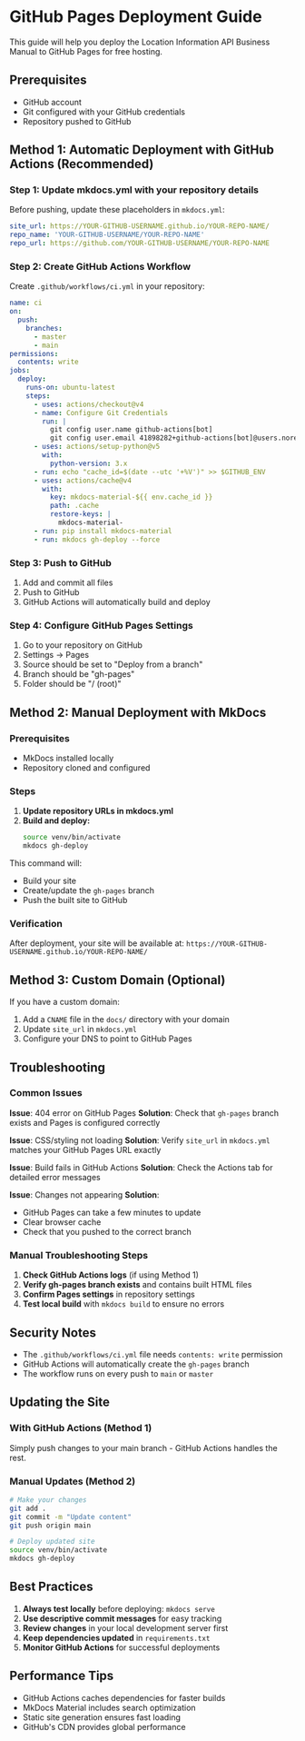 # GitHub Pages Deployment Guide

This guide will help you deploy the Location Information API Business Manual to GitHub Pages for free hosting.

## Prerequisites

- GitHub account
- Git configured with your GitHub credentials
- Repository pushed to GitHub

## Method 1: Automatic Deployment with GitHub Actions (Recommended)

### Step 1: Update mkdocs.yml with your repository details

Before pushing, update these placeholders in `mkdocs.yml`:

```yaml
site_url: https://YOUR-GITHUB-USERNAME.github.io/YOUR-REPO-NAME/
repo_name: 'YOUR-GITHUB-USERNAME/YOUR-REPO-NAME'
repo_url: https://github.com/YOUR-GITHUB-USERNAME/YOUR-REPO-NAME
```

### Step 2: Create GitHub Actions Workflow

Create `.github/workflows/ci.yml` in your repository:

```yaml
name: ci
on:
  push:
    branches:
      - master
      - main
permissions:
  contents: write
jobs:
  deploy:
    runs-on: ubuntu-latest
    steps:
      - uses: actions/checkout@v4
      - name: Configure Git Credentials
        run: |
          git config user.name github-actions[bot]
          git config user.email 41898282+github-actions[bot]@users.noreply.github.com
      - uses: actions/setup-python@v5
        with:
          python-version: 3.x
      - run: echo "cache_id=$(date --utc '+%V')" >> $GITHUB_ENV
      - uses: actions/cache@v4
        with:
          key: mkdocs-material-${{ env.cache_id }}
          path: .cache
          restore-keys: |
            mkdocs-material-
      - run: pip install mkdocs-material
      - run: mkdocs gh-deploy --force
```

### Step 3: Push to GitHub

1. Add and commit all files
2. Push to GitHub
3. GitHub Actions will automatically build and deploy

### Step 4: Configure GitHub Pages Settings

1. Go to your repository on GitHub
2. Settings → Pages
3. Source should be set to "Deploy from a branch"
4. Branch should be "gh-pages"
5. Folder should be "/ (root)"

## Method 2: Manual Deployment with MkDocs

### Prerequisites
- MkDocs installed locally
- Repository cloned and configured

### Steps

1. **Update repository URLs in mkdocs.yml**
2. **Build and deploy:**
   ```bash
   source venv/bin/activate
   mkdocs gh-deploy
   ```

This command will:
- Build your site
- Create/update the `gh-pages` branch
- Push the built site to GitHub

### Verification

After deployment, your site will be available at:
`https://YOUR-GITHUB-USERNAME.github.io/YOUR-REPO-NAME/`

## Method 3: Custom Domain (Optional)

If you have a custom domain:

1. Add a `CNAME` file in the `docs/` directory with your domain
2. Update `site_url` in `mkdocs.yml`
3. Configure your DNS to point to GitHub Pages

## Troubleshooting

### Common Issues

**Issue**: 404 error on GitHub Pages
**Solution**: Check that `gh-pages` branch exists and Pages is configured correctly

**Issue**: CSS/styling not loading
**Solution**: Verify `site_url` in `mkdocs.yml` matches your GitHub Pages URL exactly

**Issue**: Build fails in GitHub Actions
**Solution**: Check the Actions tab for detailed error messages

**Issue**: Changes not appearing
**Solution**: 
- GitHub Pages can take a few minutes to update
- Clear browser cache
- Check that you pushed to the correct branch

### Manual Troubleshooting Steps

1. **Check GitHub Actions logs** (if using Method 1)
2. **Verify gh-pages branch exists** and contains built HTML files
3. **Confirm Pages settings** in repository settings
4. **Test local build** with `mkdocs build` to ensure no errors

## Security Notes

- The `.github/workflows/ci.yml` file needs `contents: write` permission
- GitHub Actions will automatically create the `gh-pages` branch
- The workflow runs on every push to `main` or `master`

## Updating the Site

### With GitHub Actions (Method 1)
Simply push changes to your main branch - GitHub Actions handles the rest.

### Manual Updates (Method 2)
```bash
# Make your changes
git add .
git commit -m "Update content"
git push origin main

# Deploy updated site
source venv/bin/activate
mkdocs gh-deploy
```

## Best Practices

1. **Always test locally** before deploying: `mkdocs serve`
2. **Use descriptive commit messages** for easy tracking
3. **Review changes** in your local development server first
4. **Keep dependencies updated** in `requirements.txt`
5. **Monitor GitHub Actions** for successful deployments

## Performance Tips

- GitHub Actions caches dependencies for faster builds
- MkDocs Material includes search optimization
- Static site generation ensures fast loading
- GitHub's CDN provides global performance